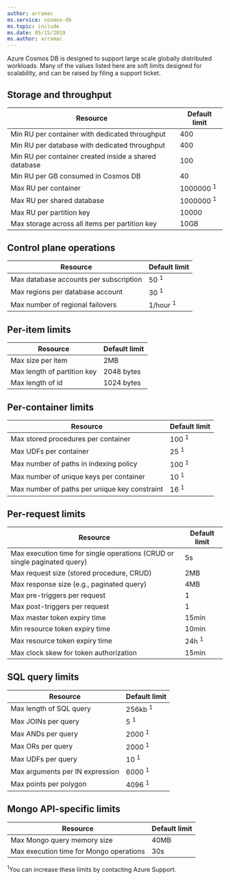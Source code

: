 ```yaml
---
author: arramac
ms.service: cosmos-db
ms.topic: include
ms.date: 05/15/2019
ms.author: arramac
---
```


Azure Cosmos DB is designed to support large scale globally distributed workloads. Many of the values listed here are soft limits designed for scalability, and can be raised by filing a support ticket.

## Storage and throughput

| Resource | Default limit |
| --- | --- |
| Min RU per container with dedicated throughput |400 |
| Min RU per database with dedicated throughput |400 |
| Min RU per container created inside a shared database |100 |
| Min RU per GB consumed in Cosmos DB |40 |
| Max RU per container |1000000 <sup>1</sup>|
| Max RU per shared database |1000000 <sup>1</sup>|
| Max RU per partition key |10000 |
| Max storage across all items per partition key|10GB |

## Control plane operations

| Resource | Default limit |
| --- | --- |
| Max database accounts per subscription |50 <sup>1</sup>|
| Max regions per database account |30 <sup>1</sup>|
| Max number of regional failovers |1/hour <sup>1</sup>|


## Per-item limits

| Resource | Default limit |
| --- | --- |
| Max size per item |2MB |
| Max length of partition key |2048 bytes |
| Max length of id |1024 bytes |

## Per-container limits

| Resource | Default limit |
| --- | --- |
| Max stored procedures per container |100 <sup>1</sup>|
| Max UDFs per container |25 <sup>1</sup>|
| Max number of paths in indexing policy|100 <sup>1</sup>|
| Max number of unique keys per container|10 <sup>1</sup>|
| Max number of paths per unique key constraint|16 <sup>1</sup>|

## Per-request limits

| Resource | Default limit |
| --- | --- |
| Max execution time for single operations (CRUD or single paginated query)| 5s |
| Max request size (stored procedure, CRUD)|2MB |
| Max response size (e.g., paginated query) |4MB |
| Max pre-triggers per request| 1 |
| Max post-triggers per request| 1 |
| Max master token expiry time |15min |
| Min resource token expiry time |10min |
| Max resource token expiry time |24h <sup>1</sup>|
| Max clock skew for token authorization| 15min |
 
## SQL query limits

| Resource | Default limit |
| --- | --- |
| Max length of SQL query| 256kb <sup>1</sup>|
| Max JOINs per query| 5 <sup>1</sup>|
| Max ANDs per query| 2000 <sup>1</sup>|
| Max ORs per query| 2000 <sup>1</sup>|
| Max UDFs per query| 10 <sup>1</sup>|
| Max arguments per IN expression| 6000 <sup>1</sup>|
| Max points per polygon| 4096 <sup>1</sup>|

## Mongo API-specific limits

| Resource | Default limit |
| --- | --- |
| Max Mongo query memory size | 40MB |
| Max execution time for Mongo operations| 30s |

<sup>1</sup>You can increase these limits by contacting Azure Support.
